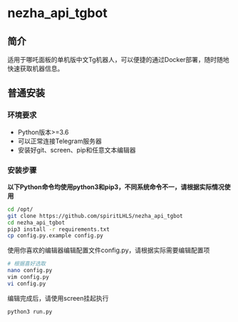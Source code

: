# nezha_api_tgbot

## 简介
适用于哪吒面板的单机版中文Tg机器人，可以便捷的通过Docker部署，随时随地快速获取机器信息。

## 普通安装
### 环境要求
* Python版本>=3.6
* 可以正常连接Telegram服务器
* 安装好git、screen、pip和任意文本编辑器

### 安装步骤

**以下Python命令均使用python3和pip3，不同系统命令不一，请根据实际情况使用**


```bash
cd /opt/
git clone https://github.com/spiritLHLS/nezha_api_tgbot
cd nezha_api_tgbot
pip3 install -r requirements.txt
cp config.py.example config.py
```

使用你喜欢的编辑器编辑配置文件config.py，请根据实际需要编辑配置项

```bash
# 根据喜好选取
nano config.py
vim config.py
vi config.py
```

编辑完成后，请使用screen挂起执行

```bash
python3 run.py
```
